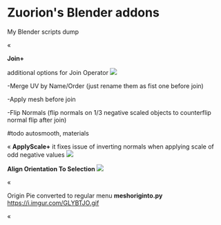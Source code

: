 # Zuorion's Blender addons
My Blender scripts dump

«


**Join+**

additional options for Join Operator
![](https://i.imgur.com/gFtLk9m.gif)

-Merge UV by Name/Order (just rename them as fist one before join)

-Apply mesh before join

-Flip Normals (flip normals on 1/3 negative scaled objects to counterflip normal flip after join)

#todo autosmooth, materials

«
**ApplyScale+**
it fixes issue of inverting normals when applying scale of odd negative values
![](https://i.imgur.com/XX87C4g.gif)

**Align Orientation To Selection**
![](https://i.imgur.com/byRKEuG.gif)

«

Origin Pie converted to regular menu
**meshoriginto.py**
https://i.imgur.com/GLYBTJO.gif

«






